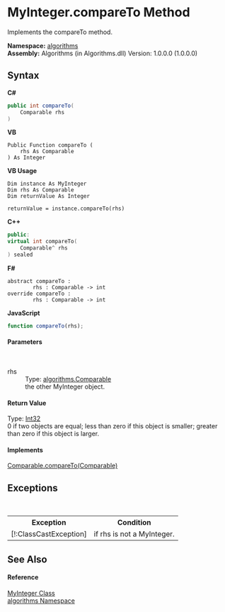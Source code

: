 # MyInteger.compareTo Method 
 

Implements the compareTo method.

**Namespace:**&nbsp;<a href="82f88b43-fdc9-bc99-9558-75fce96d448f">algorithms</a><br />**Assembly:**&nbsp;Algorithms (in Algorithms.dll) Version: 1.0.0.0 (1.0.0.0)

## Syntax

**C#**<br />
``` C#
public int compareTo(
	Comparable rhs
)
```

**VB**<br />
``` VB
Public Function compareTo ( 
	rhs As Comparable
) As Integer
```

**VB Usage**<br />
``` VB Usage
Dim instance As MyInteger
Dim rhs As Comparable
Dim returnValue As Integer

returnValue = instance.compareTo(rhs)
```

**C++**<br />
``` C++
public:
virtual int compareTo(
	Comparable^ rhs
) sealed
```

**F#**<br />
``` F#
abstract compareTo : 
        rhs : Comparable -> int 
override compareTo : 
        rhs : Comparable -> int 
```

**JavaScript**<br />
``` JavaScript
function compareTo(rhs);
```


#### Parameters
&nbsp;<dl><dt>rhs</dt><dd>Type: <a href="6dcffa06-805a-b637-3ea2-da53324cd88f">algorithms.Comparable</a><br />the other MyInteger object.</dd></dl>

#### Return Value
Type: <a href="http://msdn2.microsoft.com/en-us/library/td2s409d" target="_blank">Int32</a><br />0 if two objects are equal; less than zero if this object is smaller; greater than zero if this object is larger.

#### Implements
<a href="d2777e94-c048-dda9-c88a-f7cabce9645f">Comparable.compareTo(Comparable)</a><br />

## Exceptions
&nbsp;<table><tr><th>Exception</th><th>Condition</th></tr><tr><td>[!:ClassCastException]</td><td>if rhs is not a MyInteger.</td></tr></table>

## See Also


#### Reference
<a href="b18f54b2-0848-5235-8447-fbc0cccfd75e">MyInteger Class</a><br /><a href="82f88b43-fdc9-bc99-9558-75fce96d448f">algorithms Namespace</a><br />